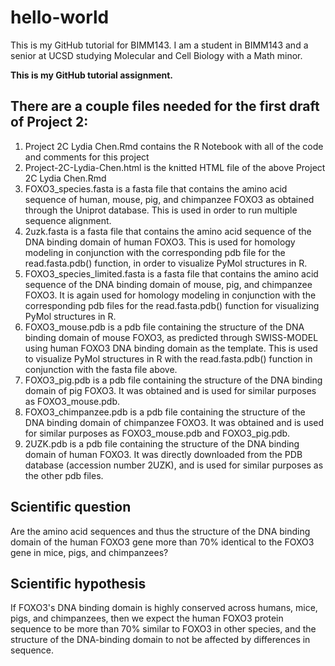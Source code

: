 # hello-world
This is my GitHub tutorial for BIMM143.
I am a student in BIMM143 and a senior at UCSD studying Molecular and Cell Biology with a Math minor.

**This is my GitHub tutorial assignment.**

## There are a couple files needed for the first draft of Project 2:
1) Project 2C Lydia Chen.Rmd contains the R Notebook with all of the code and comments for this project
2) Project-2C-Lydia-Chen.html is the knitted HTML file of the above Project 2C Lydia Chen.Rmd
3) FOXO3_species.fasta is a fasta file that contains the amino acid sequence of human, mouse, pig, and chimpanzee FOXO3 as obtained through the Uniprot database. This is used in order to run multiple sequence alignment.
4) 2uzk.fasta is a fasta file that contains the amino acid sequence of the DNA binding domain of human FOXO3. This is used for homology modeling in conjunction with the corresponding pdb file for the read.fasta.pdb() function, in order to visualize PyMol structures in R.
5) FOXO3_species_limited.fasta is a fasta file that contains the amino acid sequence of the DNA binding domain of mouse, pig, and chimpanzee FOXO3. It is again used for homology modeling in conjunction with the corresponding pdb files for the read.fasta.pdb() function for visualizing PyMol structures in R.
6) FOXO3_mouse.pdb is a pdb file containing the structure of the DNA binding domain of mouse FOXO3, as predicted through SWISS-MODEL using human FOXO3 DNA binding domain as the template. This is used to visualize PyMol structures in R with the read.fasta.pdb() function in conjunction with the fasta file above.
7) FOXO3_pig.pdb is a pdb file containing the structure of the DNA binding domain of pig FOXO3. It was obtained and is used for similar purposes as FOXO3_mouse.pdb.
8) FOXO3_chimpanzee.pdb is a pdb file containing the structure of the DNA binding domain of chimpanzee FOXO3. It was obtained and is used for similar purposes as FOXO3_mouse.pdb and FOXO3_pig.pdb.
9) 2UZK.pdb is a pdb file containing the structure of the DNA binding domain of human FOXO3. It was directly downloaded from the PDB database (accession number 2UZK), and is used for similar purposes as the other pdb files.

## Scientific question
Are the amino acid sequences and thus the structure of the DNA binding domain of the human FOXO3 gene more than 70% identical to the FOXO3 gene in mice, pigs, and chimpanzees?

## Scientific hypothesis
If FOXO3's DNA binding domain is highly conserved across humans, mice, pigs, and chimpanzees, then we expect the human FOXO3 protein sequence to be more than 70% similar to FOXO3 in other species, and the structure of the DNA-binding domain to not be affected by differences in sequence.
